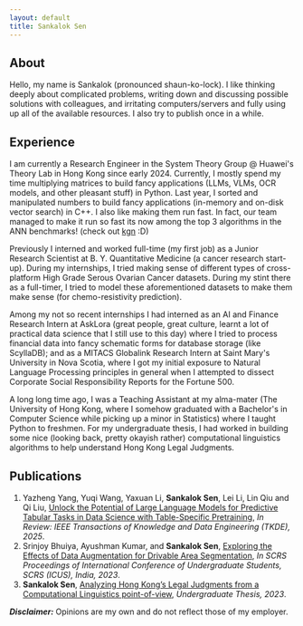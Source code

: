 ```yaml
---
layout: default
title: Sankalok Sen
---
```


## About

Hello, my name is Sankalok (pronounced shaun-ko-lock). I like thinking deeply about complicated problems, writing down and discussing possible solutions with colleagues, and irritating computers/servers and fully using up all of the available resources. I also try to publish once in a while. 

## Experience

I am currently a Research Engineer in the System Theory Group @ Huawei's Theory Lab in Hong Kong since early 2024. Currently, I mostly spend my time multiplying matrices to build fancy applications (LLMs, VLMs, OCR models, and other pleasant stuff) in Python. Last year, I sorted and manipulated numbers to build fancy applications (in-memory and on-disk vector search) in C++. I also like making them run fast. In fact, our team managed to make it run so fast its now among the top 3 algorithms in the ANN benchmarks! (check out <a href="https://github.com/erikbern/ann-benchmarks">kgn</a> :D)

Previously I interned and worked full-time (my first job) as a Junior Research Scientist at B. Y. Quantitative Medicine (a cancer research start-up). During my internships, I tried making sense of different types of cross-platform High Grade Serous Ovarian Cancer datasets. During my stint there as a full-timer, I tried to model these aforementioned datasets to make them make sense (for chemo-resistivity prediction).

Among my not so recent internships I had interned as an AI and Finance Research Intern at AskLora (great people, great culture, learnt a lot of practical data science that I still use to this day) where I tried to process financial data into fancy schematic forms for database storage (like ScyllaDB); and as a MITACS Globalink Research Intern at Saint Mary's University in Nova Scotia, where I got my initial exposure to Natural Language Processing principles in general when I attempted to dissect Corporate Social Responsibility Reports for the Fortune 500. 

A long long time ago, I was a Teaching Assistant at my alma-mater (The University of Hong Kong, where I somehow graduated with a Bachelor's in Computer Science while picking up a minor in Statistics) where I taught Python to freshmen. For my undergraduate thesis, I had worked in building some nice (looking back, pretty okayish rather) computational linguistics algorithms to help understand Hong Kong Legal Judgments. 

## Publications

<ol>
  <li>
    Yazheng Yang, Yuqi Wang, Yaxuan Li, <b>Sankalok Sen</b>, Lei Li, Lin Qiu and Qi Liu, <a href='https://arxiv.org/pdf/2403.20208'>Unlock the Potential of Large Language Models for Predictive
Tabular Tasks in Data Science with Table-Specific Pretraining</a>, <i>In Review: IEEE Transactions of Knowledge and Data Engineering (TKDE),
2025</i>.
  </li>
  <li>
    Srinjoy Bhuiya, Ayushman Kumar, and <b>Sankalok Sen</b>, <a href='https://arxiv.org/pdf/2208.03437'>Exploring the Effects of Data Augmentation for Drivable Area Segmentation</a>, <i>In SCRS
Proceedings of International Conference of Undergraduate Students, SCRS (ICUS), India, 2023</i>.
  </li>
  <li>
    <b>Sankalok Sen</b>, <a href='https://arxiv.org/pdf/2305.02558'>Analyzing Hong Kong’s Legal Judgments from a Computational Linguistics point-of-view</a>, <i>Undergraduate Thesis, 2023</i>.
  </li>
</ol>

**_Disclaimer:_** Opinions are my own and do not reflect those of my employer. 
